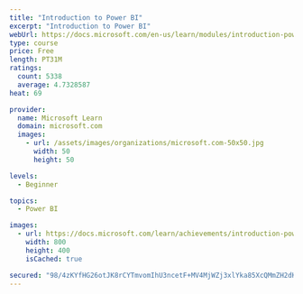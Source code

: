 ```yaml
---
title: "Introduction to Power BI"
excerpt: "Introduction to Power BI"
webUrl: https://docs.microsoft.com/en-us/learn/modules/introduction-power-bi/
type: course
price: Free
length: PT31M
ratings:
  count: 5338
  average: 4.7328587
heat: 69

provider:
  name: Microsoft Learn
  domain: microsoft.com
  images:
    - url: /assets/images/organizations/microsoft.com-50x50.jpg
      width: 50
      height: 50

levels:
  - Beginner

topics:
  - Power BI

images:
  - url: https://docs.microsoft.com/learn/achievements/introduction-power-bi-social.png
    width: 800
    height: 400
    isCached: true

secured: "98/4zKYfHG26otJK8rCYTmvomIhU3ncetF+MV4MjWZj3xlYka85XcQMmZH2dKf9FH4HgKQe7/Ie6uJVj6YPM9Cp8/K8h5DparXgEheQKcFjGZSCsrxUgbv56Vw32NjCzui/BTasZf5evvqprrrd3gLZaYFfvSg1h4+DQQY0YhDF2CSF0fNXF4BbfdihyrL/7rk/WSiBbDMq8QrcFIpVHvZ3JxT/g8gAuzJOTIGWnelMw63Zw1tkfwdYjYGzPa9vudjXab61ndvdFi6axsIwP2GKZzzZRb2KND+wxKS3MSeFqik3IsRffgT8t0wPK9wtU9k4TAAc4H5IOkZQhv2kJ86wP63koOAcmaEcX11QUCvtBToZwH39EMOrZL4zMhlTBWzPDWrupRaJ9X8xDjq/2vpP6T3wCTRSFGcE5xGxMp5k=;k2X9arUihSR5eLPv2iclew=="
---
```


